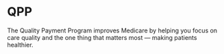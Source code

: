 # QPP
The Quality Payment Program improves Medicare by helping you focus on care quality and the one thing that matters most — making patients healthier. 
